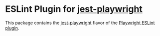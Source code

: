 # ESLint Plugin for [jest-playwright](https://github.com/playwright-community/jest-playwright)

This package contains the
[jest-playwright](https://github.com/playwright-community/jest-playwright)
flavor of the
[Playwright ESLint plugin](https://github.com/playwright-community/eslint-plugin-playwright#readme).
